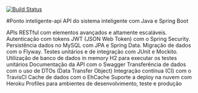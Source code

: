 [![Build Status](https://travis-ci.org/adaoodiego/Ponto-inteligente-api.svg?branch=master)](https://travis-ci.org/adaoodiego/Ponto-inteligente-api)

#Ponto inteligente-api
API do sistema inteligente com Java e Spring Boot 

APIs RESTful com elementos avançados e altamente escaláveis.
Autenticação com tokens JWT (JSON Web Token) com o Spring Security.
Persistência dados no MySQL com JPA e Spring Data.
Migração de dados com o Flyway.
Testes unitários e de integração com JUnit e Mockito.
Utilização de banco de dados in memory H2 para executar os testes unitários
Documentação da API com o Swagger
Transferência de dados com o uso de DTOs (Data Transfer Object)
Integração contínua (CI) com o TravisCI
Cache de dados com o EhCache
Suporte a deploy na nuvem  com Heroku
Profiles para ambientes de desenvolvimento, teste e produção




 
